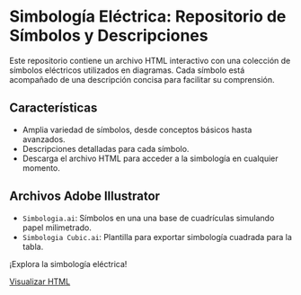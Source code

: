 # Simbología Eléctrica: Repositorio de Símbolos y Descripciones

Este repositorio contiene un archivo HTML interactivo con una colección de símbolos eléctricos utilizados en diagramas. Cada símbolo está acompañado de una descripción concisa para facilitar su comprensión.

## Características

- Amplia variedad de símbolos, desde conceptos básicos hasta avanzados.
- Descripciones detalladas para cada símbolo.
- Descarga el archivo HTML para acceder a la simbología en cualquier momento.

## Archivos Adobe Illustrator
- `Simbologia.ai`: Símbolos en una una base de cuadrículas simulando papel milimetrado.
- `Simbologia Cubic.ai`: Plantilla para exportar simbología cuadrada para la tabla.


¡Explora la simbología eléctrica!

[Visualizar HTML](https://xaival.github.io/Simbologia-Electrica)
